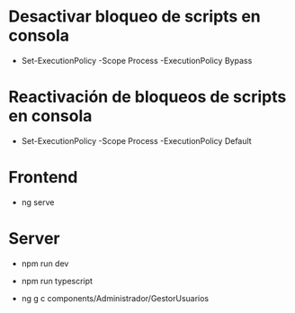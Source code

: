 # Desactivar bloqueo de scripts en consola 
- Set-ExecutionPolicy -Scope Process -ExecutionPolicy Bypass

# Reactivación de bloqueos de scripts en consola 
- Set-ExecutionPolicy -Scope Process -ExecutionPolicy Default

# Frontend
- ng serve

# Server 
- npm run dev
- npm run typescript



- ng g c components/Administrador/GestorUsuarios
